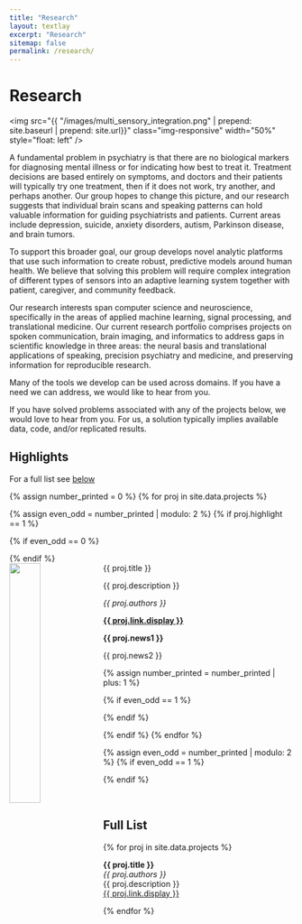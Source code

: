 ```yaml
---
title: "Research"
layout: textlay
excerpt: "Research"
sitemap: false
permalink: /research/
---
```


# Research

<img src="{{ "/images/multi_sensory_integration.png" | prepend: site.baseurl | prepend: site.url}}" class="img-responsive" width="50%" style="float: left" />

A fundamental problem in psychiatry is that there are no biological markers for 
diagnosing mental illness or for indicating how best to treat it. Treatment 
decisions are based entirely on symptoms, and doctors and their patients will 
typically try one treatment, then if it does not work, try another, and perhaps 
another. Our group hopes to change this picture, and our research suggests 
that individual brain scans and speaking patterns can hold valuable information 
for guiding psychiatrists and patients. Current areas include depression, 
suicide, anxiety disorders, autism, Parkinson disease, and brain tumors.

To support this broader goal, our group develops novel analytic platforms that 
use such information to create robust, predictive models around human health. We 
believe that solving this problem will require complex integration of different
types of sensors into an adaptive learning system together with patient, caregiver,
and community feedback.

Our research interests span computer science and neuroscience, specifically in 
the areas of applied machine learning, signal processing, and translational 
medicine. Our current research portfolio comprises projects on spoken 
communication, brain imaging, and informatics to address gaps in scientific 
knowledge in three areas: the neural basis and translational applications of 
speaking, precision psychiatry and medicine, and preserving information for 
reproducible research.

Many of the tools we develop can be used across domains. If you have a 
need we can address, we would like to hear from you.

If you have solved problems associated with any of the projects below, we would 
love to hear from you. For us, a solution typically implies available data, 
code, and/or replicated results.
 
## Highlights

For a full list see [below](#full-list)

{% assign number_printed = 0 %}
{% for proj in site.data.projects %}

{% assign even_odd = number_printed | modulo: 2 %}
{% if proj.highlight == 1 %}

{% if even_odd == 0 %}
<div class="row">
{% endif %}

<div class="col-sm-6 clearfix">
 <div class="well">
  <pubtit>{{ proj.title }}</pubtit>
  <img src="{{ proj.image }}" class="img-responsive" width="33%" style="float: left" />
  <p>{{ proj.description }}</p>
  <p><em>{{ proj.authors }}</em></p>
  <p><strong><a href="{{ proj.link.url }}">{{ proj.link.display }}</a></strong></p>
  <p class="text-danger"><strong> {{ proj.news1 }}</strong></p>
  <p> {{ proj.news2 }}</p>
 </div>
</div>

{% assign number_printed = number_printed | plus: 1 %}

{% if even_odd == 1 %}
</div>
{% endif %}

{% endif %}
{% endfor %}

{% assign even_odd = number_printed | modulo: 2 %}
{% if even_odd == 1 %}
</div>
{% endif %}

<p> &nbsp; </p>


## Full List

{% for proj in site.data.projects %}

  <b>{{ proj.title }}</b> <br />
  <em>{{ proj.authors }} </em><br />
  {{ proj.description }}<br />
  <a href="{{ proj.link.url }}">{{ proj.link.display }}</a>

{% endfor %}

